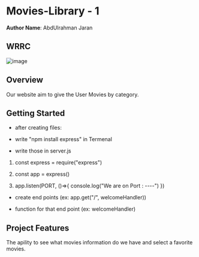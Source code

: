 # Movies-Library - 1

**Author Name**: AbdUlrahman Jaran

## WRRC
![image](https://scontent.famm10-1.fna.fbcdn.net/v/t1.15752-9/273744730_672605034166379_8832694800302156092_n.jpg?_nc_cat=103&ccb=1-5&_nc_sid=ae9488&_nc_ohc=PdNz4dMJhHYAX8vaM9J&_nc_ht=scontent.famm10-1.fna&oh=03_AVKfi7HzEAq29HciSKRHLeFQDRAIMhzmBEu70w73QqSq_g&oe=623A0682)

## Overview
Our website aim to give the User Movies by category.
## Getting Started
<!-- What are the steps that a user must take in order to build this app on their own machine and get it running? -->
- after creating files:

- write "npm install express" in Termenal

- write those in server.js

1. const express = require("express")

2. const app = express()

3. app.listen(PORT, ()=>{ console.log("We are on Port : ----") })

- create end points (ex: app.get("/", welcomeHandler))

- function for that end point (ex: welcomeHandler)

## Project Features
<!-- What are the features included in you app -->
The apility to see what movies information do we have and select a favorite movies.